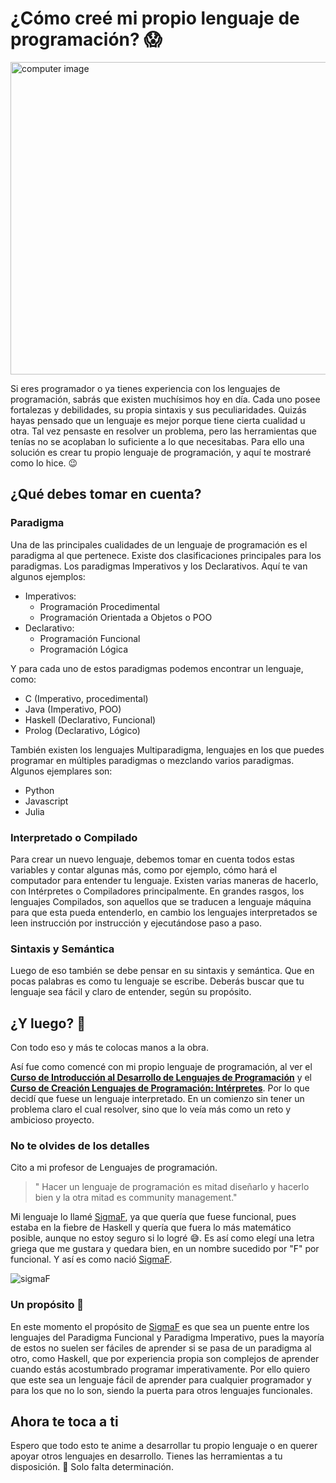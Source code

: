 # ¿Cómo creé mi propio lenguaje de programación?  :scream:

<img src="https://img.freepik.com/free-photo/working-code_1098-19858.jpg?size=626&ext=jpg&ga=GA1.2.1482204611.1614734745" alt="computer image" width=1000 height= 500>

Si eres programador o ya tienes experiencia con los lenguajes de programación, sabrás que existen muchísimos hoy en día. Cada uno posee fortalezas y debilidades, su propia sintaxis y sus peculiaridades. Quizás hayas pensado que un lenguaje es mejor porque tiene cierta cualidad u otra.
Tal vez pensaste en resolver un problema, pero las herramientas que tenías no se acoplaban lo suficiente a lo que necesitabas. Para ello una solución es crear tu propio lenguaje de programación, y aquí te mostraré como lo hice. :wink:

## ¿Qué debes tomar en cuenta?

### Paradigma
Una de las principales cualidades de un lenguaje de programación es el paradigma al que pertenece. Existe dos clasificaciones principales para los paradigmas. Los paradigmas Imperativos y los Declarativos. Aquí te van algunos ejemplos:

* Imperativos:
    - Programación Procedimental
    - Programación Orientada a Objetos o POO
* Declarativo:
    - Programación Funcional
    - Programación Lógica  

Y para cada uno de estos paradigmas podemos encontrar un lenguaje, como:

* C (Imperativo, procedimental)
* Java (Imperativo, POO)
* Haskell (Declarativo, Funcional)
* Prolog (Declarativo, Lógico)

También existen los lenguajes Multiparadigma, lenguajes en los que puedes programar en múltiples paradigmas o mezclando varios paradigmas. Algunos ejemplares son:

* Python
* Javascript
* Julia

### Interpretado o Compilado

Para crear un nuevo lenguaje, debemos tomar en cuenta todos estas variables y contar algunas más, como por ejemplo, cómo hará el computador para entender tu lenguaje. Existen varias maneras de hacerlo, con Intérpretes o Compiladores principalmente. En grandes rasgos, los lenguajes Compilados, son aquellos que se traducen a lenguaje máquina para que esta pueda entenderlo, en cambio los lenguajes interpretados se leen instrucción por instrucción y ejecutándose paso a paso.

### Sintaxis y Semántica

Luego de eso también se debe pensar en su sintaxis y semántica. Que en pocas palabras es como tu lenguaje se escribe.
Deberás buscar que tu lenguaje sea fácil y claro de entender, según su propósito.

## ¿Y luego? :thinking:

Con todo eso y más te colocas manos a la obra.

Así fue como comencé con mi propio lenguaje de programación, al ver el [**Curso de Introducción al Desarrollo de Lenguajes de Programación**](https://platzi.com/clases/desarrollo-lenguajes-programacion/) y el [**Curso de Creación Lenguajes de Programación: Intérpretes**](https://platzi.com/clases/interpretes-software/). Por lo que decidí que fuese un lenguaje interpretado. En un comienzo sin tener un problema claro el cual resolver, sino que lo veía más como un reto y ambicioso proyecto. 

### No te olvides de los detalles 

Cito a mi profesor de Lenguajes de programación.
> " Hacer un lenguaje de programación es mitad diseñarlo y hacerlo bien y la otra mitad es community management."

Mi lenguaje lo llamé [SigmaF](https://github.com/FabianVegaA/sigmaF), ya que quería que fuese funcional, pues estaba en la fiebre de Haskell y quería que fuera lo más matemático posible, aunque no estoy seguro si lo logré :sweat_smile:. 
Es así como elegí una letra griega que me gustara y quedara bien, en un nombre sucedido por "F" por funcional. Y así es como nació [SigmaF](https://github.com/FabianVegaA/sigmaF).

![sigmaF](https://camo.githubusercontent.com/51012dfbaa85e52d026f6aba844a7cb691dce4693424b709322786934f6748b8/68747470733a2f2f692e696d6775722e636f6d2f625a52706145782e706e67)

### Un propósito  :raised_hands: 

En este momento el propósito de [SigmaF](https://github.com/FabianVegaA/sigmaF) es que sea un puente entre los lenguajes del Paradigma Funcional y Paradigma Imperativo, pues la mayoría de estos no suelen ser fáciles de aprender si se pasa de un paradigma al otro, como Haskell, que por experiencia propia son complejos de aprender cuando estás acostumbrado programar imperativamente. Por ello quiero que este sea un lenguaje fácil de aprender para cualquier programador y para los que no lo son, siendo la puerta para otros lenguajes funcionales.

## Ahora te toca a ti

Espero que todo esto te anime a desarrollar tu propio lenguaje o en querer apoyar otros lenguajes en desarrollo. Tienes las herramientas a tu disposición. :muscle:
Solo falta determinación. 
